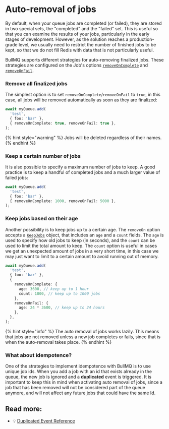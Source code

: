 # Auto-removal of jobs

By default, when your queue jobs are completed (or failed), they are stored in two special sets, the "completed" and the "failed" set. This is useful so that you can examine the results of your jobs, particularly in the early stages of development. However, as the solution reaches a production-grade level, we usually need to restrict the number of finished jobs to be kept, so that we do not fill Redis with data that is not particularly useful.

BullMQ supports different strategies for auto-removing finalized jobs. These strategies are configured on the Job's options [`removeOnComplete`](https://api.docs.bullmq.io/interfaces/v5.BaseJobOptions.html#removeOnComplete) and [`removeOnFail`](https://api.docs.bullmq.io/interfaces/v5.BaseJobOptions.html#removeOnFail).

### Remove all finalized jobs

The simplest option is to set `removeOnComplete`/`removeOnFail` to `true`, in this case, all jobs will be removed automatically as soon as they are finalized:

```typescript
await myQueue.add(
  'test',
  { foo: 'bar' },
  { removeOnComplete: true, removeOnFail: true },
);
```

{% hint style="warning" %}
Jobs will be deleted regardless of their names.
{% endhint %}

### Keep a certain number of jobs

It is also possible to specify a maximum number of jobs to keep. A good practice is to keep a handful of completed jobs and a much larger value of failed jobs:

```typescript
await myQueue.add(
  'test',
  { foo: 'bar' },
  { removeOnComplete: 1000, removeOnFail: 5000 },
);
```

### Keep jobs based on their age

Another possibility is to keep jobs up to a certain age. The `removeOn` option accepts a [`KeepJobs`](https://api.docs.bullmq.io/interfaces/v5.KeepJobs.html) object, that includes an `age` and a `count` fields. The `age` is used to specify how old jobs to keep (in seconds), and the `count` can be used to limit the total amount to keep. The `count` option is useful in cases we get an unexpected amount of jobs in a very short time, in this case we may just want to limit to a certain amount to avoid running out of memory.

```typescript
await myQueue.add(
  'test',
  { foo: 'bar' },
  {
    removeOnComplete: {
      age: 3600, // keep up to 1 hour
      count: 1000, // keep up to 1000 jobs
    },
    removeOnFail: {
      age: 24 * 3600, // keep up to 24 hours
    },
  },
);
```

{% hint style="info" %}
The auto removal of jobs works lazily. This means that jobs are not removed unless a new job completes or fails, since that is when the auto-removal takes place.
{% endhint %}

### What about idempotence?

One of the strategies to implement idempotence with BullMQ is to use unique job ids. When you add a job with an id that exists already in the queue, the new job is ignored and a **duplicated** event is triggered. It is important to keep this in mind when activating auto removal of jobs, since a job that has been removed will not be considered part of the queue anymore, and will not affect any future jobs that could have the same Id.

## Read more:

- 💡 [Duplicated Event Reference](https://api.docs.bullmq.io/interfaces/v5.QueueEventsListener.html#duplicated)
